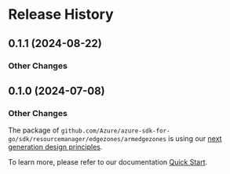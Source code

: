 # Release History

## 0.1.1 (2024-08-22)
### Other Changes


## 0.1.0 (2024-07-08)
### Other Changes

The package of `github.com/Azure/azure-sdk-for-go/sdk/resourcemanager/edgezones/armedgezones` is using our [next generation design principles](https://azure.github.io/azure-sdk/general_introduction.html).

To learn more, please refer to our documentation [Quick Start](https://aka.ms/azsdk/go/mgmt).
